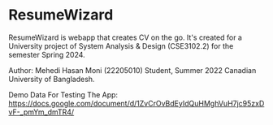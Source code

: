 # ResumeWizard
ResumeWizard is webapp that creates CV on the go. It's created for a University project of System Analysis & Design (CSE3102.2) for the semester Spring 2024. 

Author: Mehedi Hasan Moni (22205010)
Student, Summer 2022
Canadian University of Bangladesh.


Demo Data For Testing The App: https://docs.google.com/document/d/1ZvCrOvBdEyIdQuHMghVuH7jc95zxDvF-_pmYm_dmTR4/
